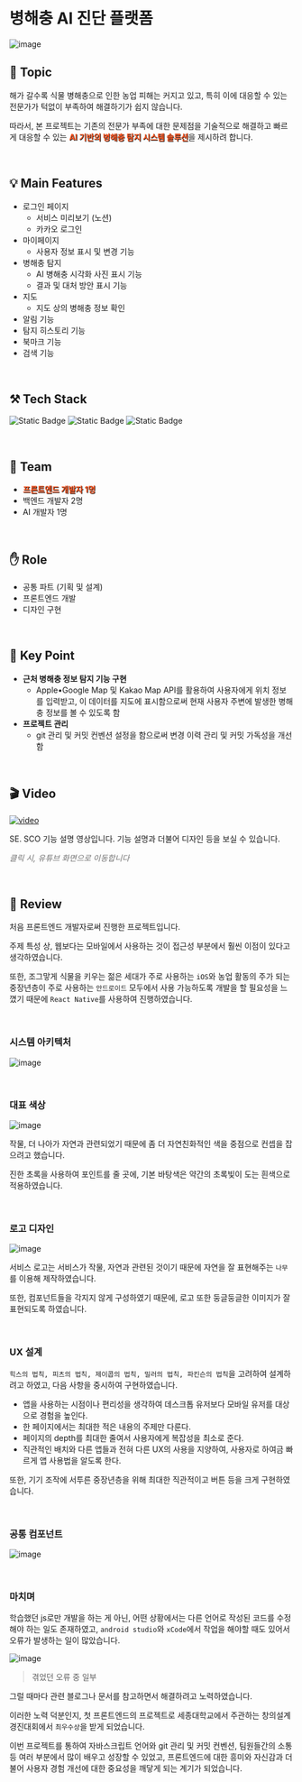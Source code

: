 # 병해충 AI 진단 플랫폼

![image](/images/project/sesco/main.webp)

## :pushpin: Topic

해가 갈수록 식물 병해충으로 인한 농업 피해는 커지고 있고, 특히 이에 대응할 수 있는 전문가가 턱없이 부족하여 해결하기가 쉽지 않습니다.

따라서, 본 프로젝트는 기존의 전문가 부족에 대한 문제점을 기술적으로 해결하고 빠르게 대응할 수 있는 <span style="color: #FF5722; font-weight: 700; text-shadow: 1px 1px 1px black">AI 기반의 병해충 탐지 시스템 솔루션</span>을 제시하려 합니다.

&nbsp;

## :bulb: Main Features

- 로그인 페이지
  - 서비스 미리보기 (노션)
  - 카카오 로그인
- 마이페이지
  - 사용자 정보 표시 및 변경 기능
- 병해충 탐지
  - AI 병해충 시각화 사진 표시 기능
  - 결과 및 대처 방안 표시 기능
- 지도
  - 지도 상의 병해충 정보 확인
- 알림 기능
- 탐지 히스토리 기능
- 북마크 기능
- 검색 기능

&nbsp;

## :hammer_and_pick: Tech Stack

![Static Badge](https://img.shields.io/badge/JavaScript-F7DF1E?style=flat-square&logo=JavaScript&logoColor=black)
![Static Badge](https://img.shields.io/badge/React--Native-61DAFB?style=flat-square&logo=React&logoColor=black)
![Static Badge](https://img.shields.io/badge/Styled_Components-DB7093?style=flat-square&logo=styledcomponents&logoColor=white)

&nbsp;

## :two_men_holding_hands: Team

- <span style="color: #FF5722; font-weight: 700; text-shadow: 1px 1px 1px black">프론트엔드 개발자 1명</span>
- 백엔드 개발자 2명
- AI 개발자 1명

&nbsp;

## :raised_hand: Role

- 공통 파트 (기획 및 설계)
- 프론트엔드 개발
- 디자인 구현

&nbsp;

## :key: Key Point

- **근처 병해충 정보 탐지 기능 구현**
  - Apple•Google Map 및 Kakao Map API를 활용하여 사용자에게 위치 정보를 입력받고, 이 데이터를 지도에 표시함으로써 현재 사용자 주변에 발생한 병해충 정보를 볼 수 있도록 함
- **프로젝트 관리**
  - git 관리 및 커밋 컨벤션 설정을 함으로써 변경 이력 관리 및 커밋 가독성을 개선함

&nbsp;

## :clapper: Video

[![video](https://img.youtube.com/vi/uGhjUrU8ukk/0.jpg)](https://youtu.be/uGhjUrU8ukk)

SE. SCO 기능 설명 영상입니다. 기능 설명과 더불어 디자인 등을 보실 수 있습니다.

<span style="font-style: italic; opacity: 0.6">클릭 시, 유튜브 화면으로 이동합니다</span>

&nbsp;

## :page_facing_up: Review

처음 프론트엔드 개발자로써 진행한 프로젝트입니다.

주제 특성 상, 웹보다는 모바일에서 사용하는 것이 접근성 부분에서 훨씬 이점이 있다고 생각하였습니다.

또한, 조그맣게 식물을 키우는 젊은 세대가 주로 사용하는 `iOS`와 농업 활동의 주가 되는 중장년층이 주로 사용하는 `안드로이드` 모두에서 사용 가능하도록 개발을 할 필요성을 느꼈기 때문에 `React Native`를 사용하여 진행하였습니다.

&nbsp;

### 시스템 아키텍처

![image](/images/project/sesco/architecture.png)

&nbsp;

### 대표 색상

![image](/images/project/sesco/colors.png)

작물, 더 나아가 자연과 관련되었기 때문에 좀 더 자연친화적인 색을 중점으로 컨셉을 잡으려고 했습니다.

진한 초록을 사용하여 포인트를 줄 곳에, 기본 바탕색은 약간의 초록빛이 도는 흰색으로 적용하였습니다.

&nbsp;

### 로고 디자인

![image](/images/project/sesco/logo.png)

서비스 로고는 서비스가 작물, 자연과 관련된 것이기 때문에 자연을 잘 표현해주는 `나무`를 이용해 제작하였습니다.

또한, 컴포넌트들을 각지지 않게 구성하였기 때문에, 로고 또한 둥글둥글한 이미지가 잘 표현되도록 하였습니다.

&nbsp;

### UX 설계

`힉스의 법칙, 피츠의 법칙, 제이콥의 법칙, 밀러의 법칙, 파킨슨의 법칙`을 고려하여 설계하려고 하였고, 다음 사항을 중시하여 구현하였습니다.

- 앱을 사용하는 시점이나 편리성을 생각하여 데스크톱 유저보다 모바일 유저를 대상으로 경험을 높인다.
- 한 페이지에서는 최대한 적은 내용의 주제만 다룬다.
- 페이지의 depth를 최대한 줄여서 사용자에게 복잡성을 최소로 준다.
- 직관적인 배치와 다른 앱들과 전혀 다른 UX의 사용을 지양하여, 사용자로 하여금 빠르게 앱 사용법을 알도록 한다.

또한, 기기 조작에 서투른 중장년층을 위해 최대한 직관적이고 버튼 등을 크게 구현하였습니다.

&nbsp;

### 공통 컴포넌트

![image](/images/project/sesco/components.png)

&nbsp;

### 마치며

학습했던 js로만 개발을 하는 게 아닌, 어떤 상황에서는 다른 언어로 작성된 코드를 수정해야 하는 일도 존재하였고, `android studio`와 `xCode`에서 작업을 해야할 때도 있어서 오류가 발생하는 일이 많았습니다.

![image](/images/project/sesco/fix_android.png)
> 겪었던 오류 중 일부

그럴 때마다 관련 블로그나 문서를 참고하면서 해결하려고 노력하였습니다.

이러한 노력 덕분인지, 첫 프론트엔드의 프로젝트로 세종대학교에서 주관하는 창의설계경진대회에서 `최우수상`을 받게 되었습니다.

이번 프로젝트를 통하여 자바스크립트 언어와 git 관리 및 커밋 컨벤션, 팀원들간의 소통 등 여러 부분에서 많이 배우고 성장할 수 있었고, 프론트엔드에 대한 흥미와 자신감과 더불어 사용자 경험 개선에 대한 중요성을 깨닿게 되는 계기가 되었습니다.
